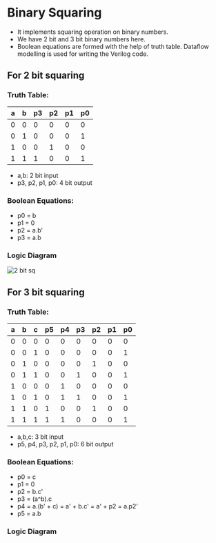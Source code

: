 # Binary Squaring

- It implements squaring operation on binary numbers.
- We have 2 bit and 3 bit binary numbers here.
- Boolean equations are formed with the help of truth table. Dataflow modelling is used for writing the Verilog code.
  
## For 2 bit squaring

### Truth Table:

| a | b | p3 | p2 | p1 | p0 |
|---|---|----|----|----|----|
| 0 | 0 | 0  | 0  | 0  | 0  |
| 0 | 1 | 0  | 0  | 0  | 1  |
| 1 | 0 | 0  | 1  | 0  | 0  |
| 1 | 1 | 1  | 0  | 0  | 1  |

- a,b: 2 bit input
- p3, p2, p1, p0: 4 bit output

### Boolean Equations:

- p0 = b
- p1 = 0
- p2 = a.b'
- p3 = a.b

### Logic Diagram

![2 bit sq](https://github.com/SonalSinha237/Binary_Squaring/assets/78365433/f857eaeb-dc40-4008-8b3a-53f96ef39f3d)

## For 3 bit squaring

### Truth Table:

| a | b | c | p5 | p4 | p3 | p2 | p1 | p0 |
|---|---|---|----|----|----|----|----|----|
| 0 | 0 | 0 | 0  | 0  | 0  | 0  | 0  | 0  |
| 0 | 0 | 1 | 0  | 0  | 0  | 0  | 0  | 1  |
| 0 | 1 | 0 | 0  | 0  | 0  | 1  | 0  | 0  |
| 0 | 1 | 1 | 0  | 0  | 1  | 0  | 0  | 1  |
| 1 | 0 | 0 | 0  | 1  | 0  | 0  | 0  | 0  |
| 1 | 0 | 1 | 0  | 1  | 1  | 0  | 0  | 1  |
| 1 | 1 | 0 | 1  | 0  | 0  | 1  | 0  | 0  |
| 1 | 1 | 1 | 1  | 1  | 0  | 0  | 0  | 1  |


- a,b,c: 3 bit input
- p5, p4, p3, p2, p1, p0: 6 bit output

### Boolean Equations:

- p0 = c
- p1 = 0
- p2 = b.c'
- p3 = (a^b).c
- p4 = a.(b' + c) = a' + b.c' = a' + p2 = a.p2'
- p5 = a.b

### Logic Diagram

